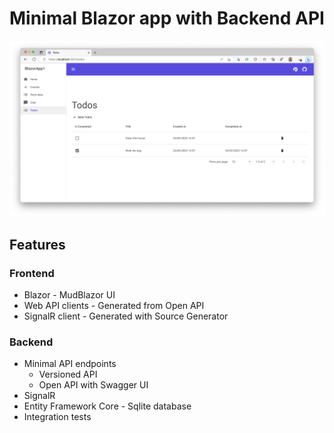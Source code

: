 ﻿# Minimal Blazor app with Backend API

![Todos](/Screenshots/Todos.png)

## Features

### Frontend
* Blazor - MudBlazor UI
* Web API clients - Generated from Open API
* SignalR client - Generated with Source Generator

### Backend
* Minimal API endpoints
  * Versioned API
  * Open API with Swagger UI
* SignalR
* Entity Framework Core - Sqlite database
* Integration tests

